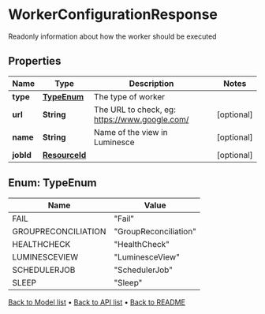 

# WorkerConfigurationResponse

Readonly information about how the worker should be executed

## Properties

| Name | Type | Description | Notes |
|------------ | ------------- | ------------- | -------------|
|**type** | [**TypeEnum**](#TypeEnum) | The type of worker |  |
|**url** | **String** | The URL to check, eg: https://www.google.com/ |  [optional] |
|**name** | **String** | Name of the view in Luminesce |  [optional] |
|**jobId** | [**ResourceId**](ResourceId.md) |  |  [optional] |



## Enum: TypeEnum

| Name | Value |
|---- | -----|
| FAIL | &quot;Fail&quot; |
| GROUPRECONCILIATION | &quot;GroupReconciliation&quot; |
| HEALTHCHECK | &quot;HealthCheck&quot; |
| LUMINESCEVIEW | &quot;LuminesceView&quot; |
| SCHEDULERJOB | &quot;SchedulerJob&quot; |
| SLEEP | &quot;Sleep&quot; |



[Back to Model list](../README.md#documentation-for-models) &#8226; [Back to API list](../README.md#documentation-for-api-endpoints) &#8226; [Back to README](../README.md)


